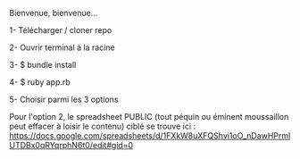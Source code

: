 Bienvenue, bienvenue...

1- Télécharger / cloner repo

2- Ouvrir terminal à la racine

3- $ bundle install

4- $ ruby app.rb

5- Choisir parmi les 3 options

Pour l'option 2, le spreadsheet PUBLIC (tout péquin ou éminent moussaillon peut effacer à loisir le contenu) ciblé se trouve ici : https://docs.google.com/spreadsheets/d/1FXkW8uXFQShvi1oO_nDawHPrmlUTDBx0qRYqrphN6t0/edit#gid=0
